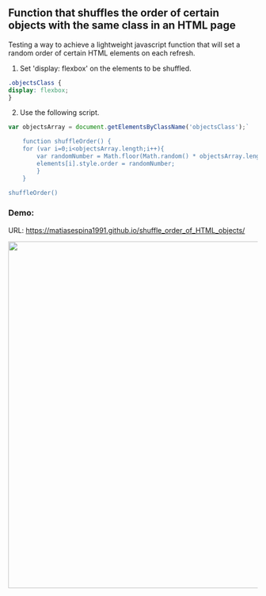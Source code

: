 ## Function that shuffles the order of certain objects with the same class in an HTML page



Testing a way to achieve a lightweight javascript function that will set a random order of certain HTML elements on each refresh.

1) Set 'display: flexbox' on the elements to be shuffled.
```css
.objectsClass {
display: flexbox;
}
```

2) Use the following script.
```javascript
var objectsArray = document.getElementsByClassName('objectsClass');`

    function shuffleOrder() {
    for (var i=0;i<objectsArray.length;i++){
        var randomNumber = Math.floor(Math.random() * objectsArray.length);
        elements[i].style.order = randomNumber;
        }
    }

shuffleOrder()
```


### Demo:

URL: https://matiasespina1991.github.io/shuffle_order_of_HTML_objects/

<img width="700px;" src="https://s4.gifyu.com/images/outputec5cea5db9670451.gif" alt="" /> 
